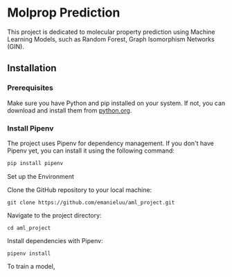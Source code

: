 # Molprop Prediction

This project is dedicated to molecular property prediction using Machine Learning Models, such as Random Forest, Graph Isomorphism Networks (GIN).

## Installation

### Prerequisites

Make sure you have Python and pip installed on your system. If not, you can download and install them from [python.org](https://www.python.org/).

### Install Pipenv

The project uses Pipenv for dependency management. If you don't have Pipenv yet, you can install it using the following command:

```bash
pip install pipenv
```
Set up the Environment

Clone the GitHub repository to your local machine:
```
git clone https://github.com/emanieluu/aml_project.git
```

Navigate to the project directory:
```
cd aml_project
```

Install dependencies with Pipenv:
```
pipenv install
```

To train a model, 